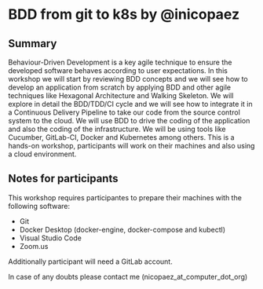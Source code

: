 BDD from git to k8s by @inicopaez
=================================

Summary
-------

Behaviour-Driven Development is a key agile technique to ensure the developed software behaves according to user expectations. In this workshop we will start by reviewing BDD concepts and we will see how to develop an application from scratch by applying BDD and other agile techniques like Hexagonal Architecture and Walking Skeleton. We will explore in detail the BDD/TDD/CI cycle and we will see how to integrate it in a Continuous Delivery Pipeline to take our code from the source control system to the cloud. We will use BDD to drive the coding of the application and also the coding of the infrastructure. We will be using tools like Cucumber, GitLab-CI, Docker and Kubernetes among others. This is a hands-on workshop, participants will work on their machines and also using a cloud environment.

Notes for participants
------------------------------

This workshop requires participantes to prepare their machines with the following software:

* Git
* Docker Desktop (docker-engine, docker-compose and kubectl)
* Visual Studio Code
* Zoom.us

Additionally participant will need a GitLab account.

In case of any doubts please contact me (nicopaez_at_computer_dot_org)
